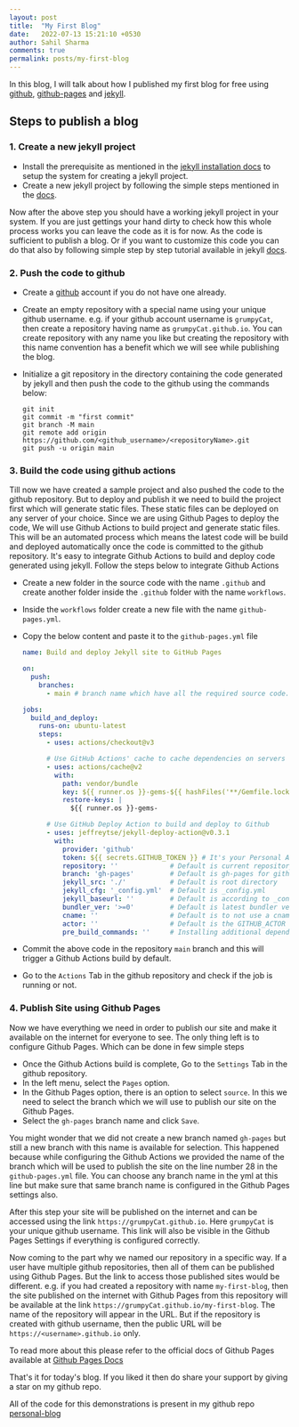 ```yaml
---
layout: post
title:  "My First Blog"
date:   2022-07-13 15:21:10 +0530
author: Sahil Sharma
comments: true
permalink: posts/my-first-blog
---
```


<!-- # How I published my first blog -->
In this blog, I will talk about how I published my first blog for free using [github][github-home], [github-pages][github-pages] and [jekyll][jekyll-home].


## Steps to publish a blog

### 1. Create a new jekyll project
*  Install the prerequisite as mentioned in the [jekyll installation docs][jekyll-ins-docs] to setup the system for creating a jekyll project.
*  Create a new jekyll project by following the simple steps mentioned in the [docs][jekyll-qs].

Now after the above step you should have a working jekyll project in your system. If you are just gettings your hand dirty to check how this whole process works you can leave the code as it is for now. As the code is sufficient to publish a blog. Or if you want to customize this code you can do that also by following simple step by step tutorial available in jekyll [docs][jekyll-tutorail].

### 2. Push the code to github
* Create a [github][github-home] account if you do not have one already.
* Create an empty repository with a special name using your unique github username. e.g. if your github account username is `grumpyCat`, then create a repository having name as `grumpyCat.github.io`. You can create repository with any name you like but creating the repository with this name convention has a benefit which we will see while publishing the blog.
* Initialize a git repository in the directory containing the code generated by jekyll and then push the code to the github using the commands below:

  ```
  git init
  git commit -m "first commit"
  git branch -M main
  git remote add origin https://github.com/<github_username>/<repositoryName>.git
  git push -u origin main
  ```

### 3. Build the code using github actions
Till now we have created a sample project and also pushed the code to the github repository. But to deploy and publish it we need to build the project first which will generate static files. These static files can be deployed on any server of your choice. Since we are using Github Pages to deploy the code, We will use Github Actions to build project and generate static files. This will be an automated process which means the latest code will be build and deployed automatically once the code is committed to the github repository. It's easy to integrate Github Actions to build and deploy code generated using jekyll. Follow the steps below to integrate Github Actions

* Create a new folder in the source code with the name `.github` and create another folder inside the `.github` folder with the name `workflows`.
* Inside the `workflows` folder create a new file with the name `github-pages.yml`.
* Copy the below content and paste it to the `github-pages.yml` file

  ```yaml
  name: Build and deploy Jekyll site to GitHub Pages

  on:
    push:
      branches:
        - main # branch name which have all the required source code.

  jobs:
    build_and_deploy:
      runs-on: ubuntu-latest
      steps:
        - uses: actions/checkout@v3

        # Use GitHub Actions' cache to cache dependencies on servers
        - uses: actions/cache@v2
          with:
            path: vendor/bundle
            key: ${{ runner.os }}-gems-${{ hashFiles('**/Gemfile.lock') }}
            restore-keys: |
              ${{ runner.os }}-gems-

        # Use GitHub Deploy Action to build and deploy to Github
        - uses: jeffreytse/jekyll-deploy-action@v0.3.1
          with:
            provider: 'github'
            token: ${{ secrets.GITHUB_TOKEN }} # It's your Personal Access Token(PAT)
            repository: ''             # Default is current repository
            branch: 'gh-pages'         # Default is gh-pages for github provider
            jekyll_src: './'           # Default is root directory
            jekyll_cfg: '_config.yml'  # Default is _config.yml
            jekyll_baseurl: ''         # Default is according to _config.yml
            bundler_ver: '>=0'         # Default is latest bundler version
            cname: ''                  # Default is to not use a cname
            actor: ''                  # Default is the GITHUB_ACTOR
            pre_build_commands: ''     # Installing additional dependencies (Arch Linux)
  ```
* Commit the above code in the repository `main` branch and this will trigger a Github Actions build by default.
* Go to the `Actions` Tab in the github repository and check if the job is running or not.

### 4. Publish Site using Github Pages
Now we have everything we need in order to publish our site and make it available on the internet for everyone to see. The only thing left is to configure Github Pages. Which can be done in few simple steps
* Once the Github Actions build is complete, Go to the `Settings` Tab in the github repository.
* In the left menu, select the `Pages` option.
* In the Github Pages option, there is an option to select `source`. In this  we need to select the branch which we will use to publish our site on the Github Pages.
* Select the `gh-pages` branch name and click `Save`.

You might wonder that we did not create a new branch named `gh-pages` but still a new branch with this name is available for selection. This happened because while configuring the Github Actions we provided the name of the branch which will be used to publish the site on the line number 28 in the `github-pages.yml` file. You can choose any branch name in the yml at this line but make sure that same branch name is configured in the Github Pages settings also.

After this step your site will be published on the internet and can be accessed using the link `https://grumpyCat.github.io`. Here `grumpyCat` is your unique github username. This link will also be visible in the Github Pages Settings if everything is configured correctly.

Now coming to the part why we named our repository in a specific way. If a user have multiple github repositories, then all of them can be published using Github Pages. But the link to access those published sites would be different. e.g. if you had created a repository with name `my-first-blog`, then the site published on the internet with Github Pages from this repository will be available at the link `https://grumpyCat.github.io/my-first-blog`. The name of the repository will appear in the URL. But if the repository is created with github username, then the public URL will be `https://<username>.github.io` only.

To read more about this please refer to the official docs of Github Pages available at [Github Pages Docs][github-pages-docs]

That's it for today's blog. If you liked it then do share your support by giving a star on my github repo. 

All of the code for this demonstrations is present in my github repo [personal-blog][my-code-repo]


[jekyll-home]: https://jekyllrb.com/
[github-home]: https://github.com/
[github-pages]: https://pages.github.com/
[jekyll-ins-docs]: https://jekyllrb.com/docs/installation/
[jekyll-qs]: https://jekyllrb.com/docs/
[jekyll-tutorail]: https://jekyllrb.com/docs/step-by-step/01-setup/
[github-pages-docs]: https://docs.github.com/en/pages/getting-started-with-github-pages/about-github-pages
[my-code-repo]: https://github.com/sharma-sahil/personal-blog/tree/github-actions